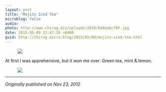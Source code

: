 ```yaml
---
layout: post
title: "Mojito Iced Tea"
microblog: false
audio: 
photo: http://www.chirag.biz/uploads/2018/848ea6c70f.jpg
date: 2015-05-09 22:47:26 +0400
guid: http://chirag.micro.blog/2015/05/09/mojito-iced-tea.html
---
```

<figure>

<img src="http://www.chirag.biz/uploads/2018/9f779ba6af.jpg">
</figure>
<p>At first I was apprehensive, but it won me over. Green tea, mint &amp; lemon.</p>
<figure>

<img src="http://www.chirag.biz/uploads/2018/848ea6c70f.jpg">
</figure>
<hr>
<p><em>Originally published on Nov 23, 2012</em></p>
